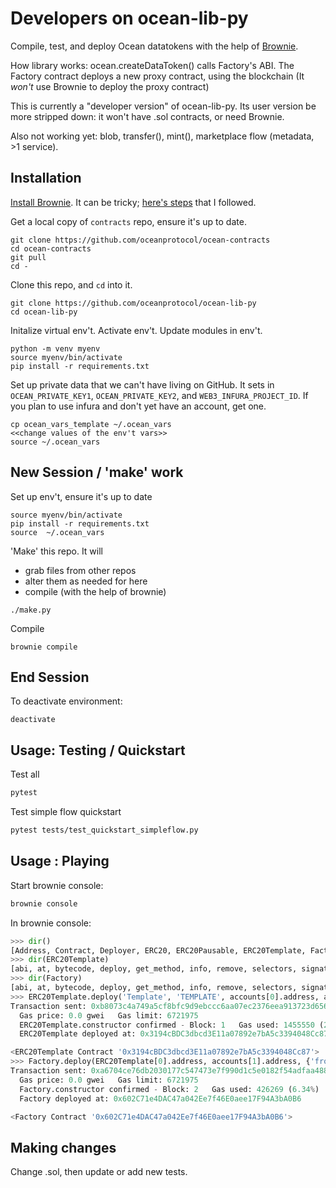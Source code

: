 # Developers on ocean-lib-py

Compile, test, and deploy Ocean datatokens with the help of [Brownie](https://eth-brownie.readthedocs.io). 

How library works: ocean.createDataToken() calls Factory's ABI. The Factory contract deploys a new proxy contract, using the blockchain (It *won't* use Brownie to deploy the proxy contract)

This is currently a "developer version" of ocean-lib-py. Its user version be more stripped down: it won't have .sol contracts, or need Brownie.

Also not working yet: blob, transfer(), mint(), marketplace flow (metadata, >1 service). 

## Installation

[Install Brownie](https://medium.com/@iamdefinitelyahuman/getting-started-with-brownie-part-1-9b2181f4cb99). It can be tricky; [here's steps](https://github.com/trentmc/brownie-instrs/blob/master/README_install.md) that I followed.

Get a local copy of `contracts` repo, ensure it's up to date.
```console
git clone https://github.com/oceanprotocol/ocean-contracts
cd ocean-contracts
git pull
cd -
```

Clone this repo, and `cd` into it.
```console
git clone https://github.com/oceanprotocol/ocean-lib-py
cd ocean-lib-py
```

Initalize virtual env't. Activate env't. Update modules in env't.
```console
python -m venv myenv
source myenv/bin/activate 
pip install -r requirements.txt 
```

Set up private data that we can't have living on GitHub. It sets in `OCEAN_PRIVATE_KEY1`, `OCEAN_PRIVATE_KEY2`, and `WEB3_INFURA_PROJECT_ID`. If you plan to use infura and don't yet have an account, get one. 
```console
cp ocean_vars_template ~/.ocean_vars
<<change values of the env't vars>>
source ~/.ocean_vars
```

## New Session / 'make' work

Set up env't, ensure it's up to date
```console
source myenv/bin/activate
pip install -r requirements.txt 
source  ~/.ocean_vars
```

'Make' this repo. It will
* grab files from other repos
* alter them as needed for here
* compile (with the help of brownie)
```console
./make.py
```

Compile
```console
brownie compile
```

## End Session
To deactivate environment:
```console
deactivate
```

## Usage: Testing / Quickstart

Test all
```bash
pytest
```

Test simple flow quickstart
```bash
pytest tests/test_quickstart_simpleflow.py 
```

## Usage : Playing


Start brownie console:
```bash
brownie console
```

In brownie console:
```python
>>> dir()                                                                                                                                                                                                        
[Address, Contract, Deployer, ERC20, ERC20Pausable, ERC20Template, Factory, FeeCalculator, FeeCollector, FeeManager, Fixed, Migrations, Registry, SafeMath, Wei, a, accounts, alert, compile_source, config, dir, exit, history, interface, network, project, quit, rpc, run, web3]
>>> dir(ERC20Template)                                                                                                                                                                                           
[abi, at, bytecode, deploy, get_method, info, remove, selectors, signatures, topics, tx]
>>> dir(Factory)                                                                                                                                                                                                 
[abi, at, bytecode, deploy, get_method, info, remove, selectors, signatures, topics, tx]
>>> ERC20Template.deploy('Template', 'TEMPLATE', accounts[0].address, accounts[1].address, {'from': accounts[0]})                                                                                                
Transaction sent: 0xb8073c4a749a5cf8bfc9d9ebccc6aa07ec2376eea913723d656766ed0122451e
  Gas price: 0.0 gwei   Gas limit: 6721975
  ERC20Template.constructor confirmed - Block: 1   Gas used: 1455550 (21.65%)
  ERC20Template deployed at: 0x3194cBDC3dbcd3E11a07892e7bA5c3394048Cc87

<ERC20Template Contract '0x3194cBDC3dbcd3E11a07892e7bA5c3394048Cc87'>
>>> Factory.deploy(ERC20Template[0].address, accounts[1].address, {'from': accounts[0]})                                                                                                                         
Transaction sent: 0xa6704ce76db2030177c547473e7f990d1c5e0182f54adfaa488db6db28cb23a5
  Gas price: 0.0 gwei   Gas limit: 6721975
  Factory.constructor confirmed - Block: 2   Gas used: 426269 (6.34%)
  Factory deployed at: 0x602C71e4DAC47a042Ee7f46E0aee17F94A3bA0B6

<Factory Contract '0x602C71e4DAC47a042Ee7f46E0aee17F94A3bA0B6'>
```

## Making changes

Change .sol, then update or add new tests.


